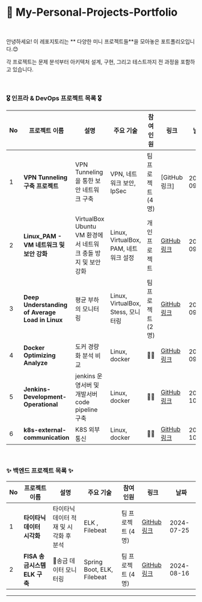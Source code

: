 # 🤔 My-Personal-Projects-Portfolio

<br>

안녕하세요! 이 레포지토리는 ** 다양한 미니 프로젝트들**을 모아놓은 포트폴리오입니다.😊 <br>

각 프로젝트는 문제 분석부터 아키텍처 설계, 구현, 그리고 테스트까지 전 과정을 포함하고 있습니다. 

<br>

### 🎖️ 인프라 & DevOps 프로젝트 목록 🎖️

| No | 프로젝트 이름 | 설명 | 주요 기술 | 참여<br> 인원 | 링크 | 날짜 |
|----|---------------|------|-----------|----------|------|------|
| 1  | **VPN Tunneling 구축 프로젝트** | VPN Tunneling을 통한 보안 네트워크 구축 | VPN, 네트워크 보안, IpSec | 팀 프로젝트 (4명) | [GitHub 링크] | 2023-09-13 |
| 2  | **Linux_PAM - VM 네트워크 및 보안 강화** | VirtualBox Ubuntu VM 환경에서 네트워크 충돌 방지 및 보안 강화 | Linux, VirtualBox, PAM, 네트워크 설정 | 개인 프로젝트 | [GitHub 링크](https://github.com/dkac0012/linux_pam) | 2024-09-19 |
| 3  | **Deep Understanding of Average Load in Linux** | 평균 부하의 모니터링 | Linux, VirtualBox, Stess, 모니터링 | 팀 프로젝트 (2명) | [GitHub 링크](https://github.com/soljjang777/LinuxMater2) | 2024-09-23 |
| 4  | **Docker Optimizing Analyze** | 도커 경량화 분석 비교 | Linux, docker | 👨‍💻 | [GitHub 링크](https://github.com/dkac0012/docker-optimizing) | 2024-09-23 |
| 5  | **Jenkins-Development-Operational** | jenkins 운영서버 및 개발서버 code pipeline 구축 | Linux, docker | 👨‍💻 | [GitHub 링크](https://github.com/dkac0012/Jenkins-Development-Operational) | 2024-10-01 |
| 6  | **k8s-external-communication** | K8S 외부 통신 | Linux, docker | 👨‍💻 | [GitHub 링크](https://github.com/dkac0012/k8s-external-communication) | 2024-10-02 |



<br>

### ✨ 백엔드 프로젝트 목록 ✨

| No | 프로젝트 이름 | 설명 | 주요 기술 | 참여<br> 인원 | 링크 | 날짜 |
|----|---------------|------|-----------|----------|------|------|
| 1  | **타이타닉 데이터 시각화** | 타이타닉 데이터 적재 및 시각화 후 분석 | ELK , Filebeat | 팀 프로젝트 (4명) | [GitHub 링크](https://github.com/Lisiant/Titanic_Visualize) | 2024-07-25 |
| 2  | **FISA 송금시스템 ELK 구축** | 송금 데이터 모니터링 | Spring Boot, ELK, Filebeat | 팀 프로젝트 (4명) | [GitHub 링크](https://github.com/SeokCheol-Lee/FISA-Forex-Pay/tree/main) | 2024-08-16 |

---
